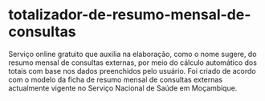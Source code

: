 # totalizador-de-resumo-mensal-de-consultas

Serviço online gratuito que auxilia na elaboração, como o nome sugere, do resumo mensal de consultas externas, por meio do cálculo automático dos totais com base nos dados preenchidos pelo usuário. Foi criado de acordo com o modelo da ficha de resumo mensal de consultas externas actualmente vigente no Serviço Nacional de Saúde em Moçambique.
